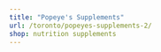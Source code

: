 ```yaml
---
title: "Popeye's Supplements"
url: /toronto/popeyes-supplements-2/
shop: nutrition supplements
---
```

